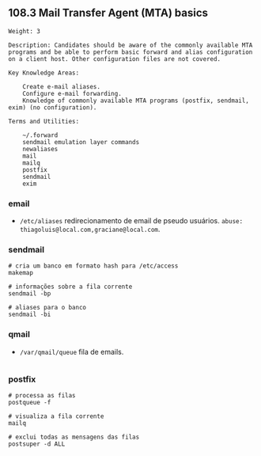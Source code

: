 ## 108.3 Mail Transfer Agent (MTA) basics

```
Weight: 3

Description: Candidates should be aware of the commonly available MTA programs and be able to perform basic forward and alias configuration on a client host. Other configuration files are not covered.

Key Knowledge Areas:

    Create e-mail aliases.
    Configure e-mail forwarding.
    Knowledge of commonly available MTA programs (postfix, sendmail, exim) (no configuration).

Terms and Utilities:

    ~/.forward
    sendmail emulation layer commands
    newaliases
    mail
    mailq
    postfix
    sendmail
    exim

```

### email

* `/etc/aliases` redirecionamento de email de pseudo usuários. `abuse: thiagoluis@local.com,graciane@local.com`.

### sendmail

```shell
# cria um banco em formato hash para /etc/access
makemap

# informações sobre a fila corrente
sendmail -bp

# aliases para o banco
sendmail -bi
```

### qmail

* `/var/qmail/queue` fila de emails.

```shell
```

### postfix

```shell
# processa as filas
postqueue -f

# visualiza a fila corrente
mailq

# exclui todas as mensagens das filas
postsuper -d ALL
```
